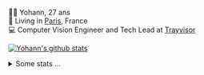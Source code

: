 <p>
  👨🏻 <bold>Yohann</bold>, 27 ans<br/>
  💼 Living in <a href="https://www.google.com/maps?q=paris">Paris</a>, France<br/>
  💻 Computer Vision Engineer and Tech Lead at <a href="https://trayvisor.com/">Trayvisor</a><br/>
</p>

<a href="https://github.com/anuraghazra/github-readme-stats"><img align="center" src="https://github-readme-stats-go94hl40s-yohann84l.vercel.app//api?username=yohann84L&show_icons=true&include_all_commits=true" alt="Yohann's github stats" /> </a>


<details>
  <summary>Some stats ...</summary><br/>
  

<!--START_SECTION:waka-->
![Code Time](http://img.shields.io/badge/Code%20Time-952%20hrs%2010%20mins-blue)

![Profile Views](http://img.shields.io/badge/Profile%20Views-0-blue)

**🐱 My GitHub Data** 

> 📦 440.7 kB Used in GitHub's Storage 
 > 
> 🏆 934 Contributions in the Year 2023
 > 
> 🚫 Not Opted to Hire
 > 
> 📜 24 Public Repositories 
 > 
> 🔑 21 Private Repositories 
 > 
**I'm an Early 🐤** 

```text
🌞 Morning                12703 commits       ████████░░░░░░░░░░░░░░░░░   31.08 % 
🌆 Daytime                23286 commits       ██████████████░░░░░░░░░░░   56.97 % 
🌃 Evening                4724 commits        ███░░░░░░░░░░░░░░░░░░░░░░   11.56 % 
🌙 Night                  160 commits         ░░░░░░░░░░░░░░░░░░░░░░░░░   00.39 % 
```
📅 **I'm Most Productive on Wednesday** 

```text
Monday                   7680 commits        █████░░░░░░░░░░░░░░░░░░░░   18.79 % 
Tuesday                  7523 commits        █████░░░░░░░░░░░░░░░░░░░░   18.41 % 
Wednesday                9123 commits        ██████░░░░░░░░░░░░░░░░░░░   22.32 % 
Thursday                 8537 commits        █████░░░░░░░░░░░░░░░░░░░░   20.89 % 
Friday                   7424 commits        █████░░░░░░░░░░░░░░░░░░░░   18.16 % 
Saturday                 191 commits         ░░░░░░░░░░░░░░░░░░░░░░░░░   00.47 % 
Sunday                   395 commits         ░░░░░░░░░░░░░░░░░░░░░░░░░   00.97 % 
```


📊 **This Week I Spent My Time On** 

```text
🕑︎ Time Zone: Europe/Paris

💬 Programming Languages: 
Python                   8 hrs 30 mins       ███████████████████░░░░░░   76.36 % 
YAML                     1 hr 28 mins        ███░░░░░░░░░░░░░░░░░░░░░░   13.29 % 
Jupyter                  28 mins             █░░░░░░░░░░░░░░░░░░░░░░░░   04.31 % 
Other                    22 mins             █░░░░░░░░░░░░░░░░░░░░░░░░   03.42 % 
JSON                     4 mins              ░░░░░░░░░░░░░░░░░░░░░░░░░   00.64 % 

🔥 Editors: 
PyCharm                  10 hrs 11 mins      ███████████████████████░░   91.46 % 
VS Code                  54 mins             ██░░░░░░░░░░░░░░░░░░░░░░░   08.11 % 
WebStorm                 2 mins              ░░░░░░░░░░░░░░░░░░░░░░░░░   00.43 % 

💻 Operating System: 
Mac                      11 hrs 8 mins       █████████████████████████   100.00 % 
```

**I Mostly Code in Python** 

```text
Python                   22 repos            █████████████░░░░░░░░░░░░   52.38 % 
Jupyter Notebook         5 repos             ███░░░░░░░░░░░░░░░░░░░░░░   11.90 % 
JavaScript               3 repos             ██░░░░░░░░░░░░░░░░░░░░░░░   07.14 % 
HTML                     2 repos             █░░░░░░░░░░░░░░░░░░░░░░░░   04.76 % 
Shell                    1 repo              █░░░░░░░░░░░░░░░░░░░░░░░░   02.38 % 
```




 Last Updated on 30/12/2023 00:30:24 UTC
<!--END_SECTION:waka-->
